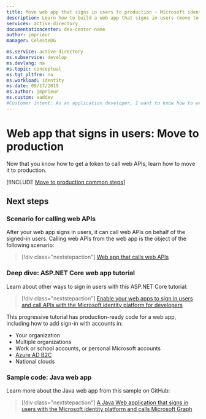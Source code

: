 ```yaml
---
title: Move web app that signs in users to production - Microsoft identity platform | Azure
description: Learn how to build a web app that signs in users (move to production)
services: active-directory
documentationcenter: dev-center-name
author: jmprieur
manager: CelesteDG

ms.service: active-directory
ms.subservice: develop
ms.devlang: na
ms.topic: conceptual
ms.tgt_pltfrm: na
ms.workload: identity
ms.date: 09/17/2019
ms.author: jmprieur
ms.custom: aaddev 
#Customer intent: As an application developer, I want to know how to write a web app that signs in users by using the Microsoft identity platform for developers.
---
```


# Web app that signs in users: Move to production

Now that you know how to get a token to call web APIs, learn how to move it to production.

[!INCLUDE [Move to production common steps](../../../includes/active-directory-develop-scenarios-production.md)]

## Next steps

### Scenario for calling web APIs

After your web app signs in users, it can call web APIs on behalf of the signed-in users. Calling web APIs from the web app is the object of the following scenario:

> [!div class="nextstepaction"]
> [Web app that calls web APIs](scenario-web-app-call-api-overview.md)

### Deep dive: ASP.NET Core web app tutorial

Learn about other ways to sign in users with this ASP.NET Core tutorial: 

> [!div class="nextstepaction"]
> [Enable your web apps to sign in users and call APIs with the Microsoft identity platform for developers](https://github.com/Azure-Samples/ms-identity-aspnetcore-webapp-tutorial) 

This progressive tutorial has production-ready code for a web app, including how to add sign-in with accounts in:

- Your organization
- Multiple organizations
- Work or school accounts, or personal Microsoft accounts
- [Azure AD B2C](https://aka.ms/aadb2c)
- National clouds

### Sample code: Java web app

Learn more about the Java web app from this sample on GitHub: 

> [!div class="nextstepaction"]
> [A Java Web application that signs in users with the Microsoft identity platform and calls Microsoft Graph](https://github.com/Azure-Samples/ms-identity-java-webapp)
